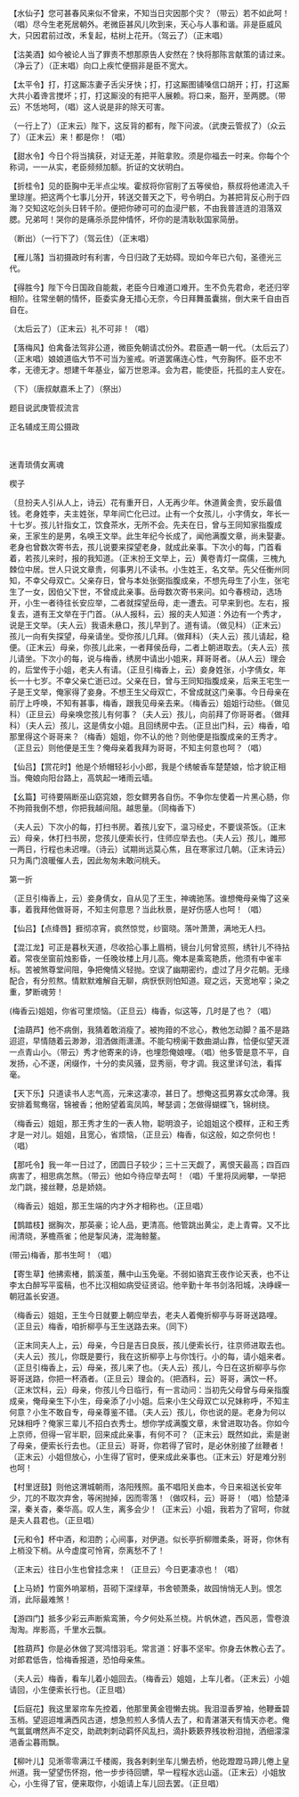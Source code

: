 <!-- { "loadSidebar": true } -->
【水仙子】您可甚春风来似不曾来，不知当日灾因那个灾？（带云）若不如此呵！（唱）尽今生老死居朝外。老微臣甚风儿吹到来，天心与人事和谐。非是臣威风大，只因君前过改，禾复起，枯树上花开。（驾云了）（正末唱）

【沽美酒】如今被论人当了罪责不想那原告人安然在？快将那陈言献策的请过来。（净云了）（正末唱）向口上疾忙便掴非是臣不宽大。

【太平令】打，打这厮冻妻子舌尖牙快；打，打这厮图铺嗓信口胡开；打，打这厮大共小着谗言搅坏；打，打这厮没的有把平人展赖。将口来，豁开，至两腮。（带云）不恁地呵，（唱）这人说是非的除天可害。

（一行上了）（正末云）陛下，这反背的都有，陛下问波。（武庚云管叔了）（众云了）（正末云）来！都是你！（唱）

【甜水令】今日个将当擒获，对证无差，并赃拿败。须是你福去一时来。你每个个称词，一一从实，老臣频频加额。折证的文状明白。

【折桂令】见的臣胸中无半点尘埃。霍叔将你官削了五等侯伯，蔡叔将他递流入千里琼崖。把这两个七事儿分开，转送交普天之下，号令明白。为甚把背反心刑于四海？交知这吃剑头日转千阶。便把你碜可可的血浸尸骸，不由我普涟涟的泪落双腮。兄弟呵！哭你的是痛杀杀昆仲情怀，坏你的是清耿耿国家简册。

（断出）（一行下了）（驾云住）（正末唱）

【雁儿落】当初摄政时有利害，今日归政了无妨碍。现如今年已六旬，圣德光三代。

【得胜今】陛下今日国政自能裁，老臣今日难道口难开。生不负先君命，老还归宰相阶。往常坐朝的情怀，臣委实身无措心无奈，今日拜舞虽囊揣，倒大来千自由百自在。

（太后云了）（正末云）礼不可非！（唱）

【落梅风】伯禽备法驾非公道，微臣免朝请忒份外。君臣遇一朝一代。（太后云了）（正末唱）娘娘道临大节不可当为鉴戒。听道罢痛连心性，气夯胸怀。臣不忠不孝，无德无才。想建千年基业，留万世恩泽。会为君，能使臣，托孤的主人安在。

（下）（唐叔献嘉禾上了）（祭出）

题目说武庚管叔流言

正名辅成王周公摄政

　
　

迷青琐倩女离魂

楔子

（旦扮夫人引从人上，诗云）花有重开日，人无再少年。休道黄金贵，安乐最值钱。老身姓李，夫主姓张，早年间亡化已过。止有一个女孩儿，小字倩女，年长一十七岁。孩儿针指女工，饮食茶水，无所不会。先夫在日，曾与王同知家指腹成亲，王家生的是男，名唤王文举。此生年纪今长成了，闻他满腹文章，尚未娶妻。老身也曾数次寄书去，孩儿说要来探望老身，就成此亲事。下次小的每，门首看着，若孩儿来时，报的我知道。（正末扮王文举上，云）黄卷青灯一腐儒，三槐九棘位中居。世人只说文章贵，何事男儿不读书。小生姓王，名文举。先父任衡州同知，不幸父母双亡。父亲存日，曾与本处张弼指腹成亲，不想先母生了小生，张宅生了一女，因伯父下世，不曾成此亲事。岳母数次寄书来问。如今春榜动，选场开，小生一者待往长安应举，二者就探望岳母，走一遭去。可早来到也。左右，报复去，道有王文举在于门首。（从人报科，云）报的夫人知道：外边有一个秀才，说是王文举。（夫人云）我语未悬口，孩儿早到了。道有请。（做见科）（正末云）孩儿一向有失探望，母亲请坐。受你孩儿几拜。（做拜科）（夫人云）孩儿请起，稳便。（正末云）母亲，你孩儿此来，一者拜侯岳母，二者上朝进取去。（夫人云）孩儿请坐。下次小的每，说与梅香，绣房中请出小姐来，拜哥哥者。（从人云）理会的，后堂传于小姐，老夫人有请。（正旦引梅香上，云）妾身姓张，小字倩女，年长一十七岁。不幸父亲亡逝已过。父亲在日，曾与王同知指腹成亲，后来王宅生一子是王文举，俺家得了妾身。不想王生父母双亡，不曾成就这门亲事。今日母亲在前厅上呼唤，不知有甚事，梅香，跟我见母亲去来。（梅香云）姐姐行动些。（做见科）（正旦云）母亲唤您孩儿有何事？（夫人云）孩儿，向前拜了你哥哥者。（做拜科）（夫人云）孩儿，这是倩女小姐。且回绣房中去。（正旦出门科，云）梅香，咱那里得这个哥哥来？（梅香）姐姐，你不认的他？则他便是指腹成亲的王秀才。（正旦云）则他便是王生？俺母亲着我拜为哥哥，不知主何意也呵？（唱）

【仙吕】【赏花时】他是个矫帽轻衫小小郎，我是个绣帔香车楚楚娘，恰才貌正相当。俺娘向阳台路上，高筑起一堵雨云墙。

【幺篇】可待要隔断巫山窈窕娘，怨女鳏男各自伤。不争你左使着一片黑心肠，你不拘箝我倒不想，你把我越间阻。越思量。（同梅香下）

（夫人云）下次小的每，打扫书房。着孩儿安下，温习经史，不要误茶饭。（正末云）母亲，休打扫书房，您孩儿便索长行，住师应举去也。（夫人云）孩儿，雎邢一两日，行程也未迟哩。（诗云）试期尚远莫心焦，且在寒家过几朝。（正末诗云）只为禹门浪暖催人去，因此匆匆未敢问桃夭。

第一折

（正旦引梅香上，云）妾身倩女，自从见了王生，神魂驰荡。谁想俺母亲悔了这亲事，着我拜他做哥哥，不知主何意思？当此秋景，是好伤感人也呵！（唱）

【仙吕】【点绛唇】捱彻凉宵，疯然惊觉，纱窗晓。落叶萧萧，满地无人扫。

【混江龙】可正是暮秋天道，尽收拾心事上眉梢，镜台儿何曾览照，绣针儿不待拈着。常夜坐窗前烛影昏，一任晚妆楼上月儿高。俺本是乘鸾艳质，他须有中雀丰标。苦被煞尊堂间阻，争把俺情义轻抛。空误了幽期密约，虚过了月夕花朝。无缘配合，有分煎熬。情默默难解自无聊，病恹恹则怕知道。窥之远，天宽地窄；染之重，梦断魂劳！

(梅香云)姐姐，你省可里烦恼。（正旦云）梅香，似这等，几时是了也？（唱）

【油葫芦】他不病倒，我猜着敢消瘦了。被拘箝的不忿心，教他怎动脚？虽不是路迢迢，早情随着云渺渺，泪洒做雨潇潇。不能勾榜阑干数曲湖山靠，恰便似望天涯一点青山小。（带云）秀才他寄来的诗，也埋怨俺娘哩。（唱）他多管是意不平，自发扬，心不遂，闲缀作，十分的卖风骚，显秀丽，夸才调。我这里详句法，看挥毫。

【天下乐】只道读书人志气高，元来这凄凉，甚日了。想俺这孤男寡女忒命薄。我安排着鸳鸯宿，锦被香；他盼望着鸾凤鸣，琴瑟调；怎做得蝴蝶飞，锦树绕。

（梅香云）姐姐，那王秀才生的一表人物，聪明浪子，论姐姐这个模样，正和王秀才是一对儿。姐姐，且宽心，省烦恼，（正旦云）梅香，似这般，如之奈何也！（唱）

【那吒令】我一年一日过了，团圆日子较少；三十三天觑了，离恨天最高；四百四病害了，相思病怎熬。（带云）他如今待应举去呵！（唱）千里将凤阙攀，一举把龙门跳，接丝鞭，总是娇娆。

（梅香云）姐姐，那王生端的内才外才相称也。（正旦唱）

【鹊踏枝】据胸次，那英豪；论人品，更清高。他管跳出黄尘，走上青霄。又不比闹清晓，茅檐燕雀；他是掣风涛，混海鲸鳌。

(带云)梅香，那书生呵！（唱）

【寄生草】他拂索楮，鹅溪茧，蘸中山玉免毫。不弱如骆宾王夜作论天表，也不让李太白醉写平蛮稿，也不比汉相如病受征贤诏。他辛勤十年书剑洛阳城，决峥嵘一朝冠盖长安道。

（梅香云）姐姐，王生今日就要上朝应举去，老夫人着俺折柳亭与哥哥送路哩。（正旦云）梅香，咱折柳亭与王生送路去来。（同下）

（正末同夫人上，云）母亲，今日是吉日良辰，孩儿便索长行，往京师进取去也。（夫人云）孩儿，你既是要行，我在这折柳亭上与你饯行。小的每，请小姐来者。（正旦引梅香上，云）母亲，孩儿来了也。（夫人云）孩儿，今日在这折柳亭与你哥哥送路，你把一杯酒者。（正旦云）理会的。（把酒科，云）哥哥，满饮一杯。（正末饮科，云）母亲，你孩儿今日临行，有一言动问：当初先父母曾与母亲指腹成亲，俺母亲生下小生，母亲添了小小姐。后来小生父母双亡以兄妹称呼，不知主何意？小生不敢自专，母亲尊鉴不错。（夫人云）孩儿，你也说的是。老身为何以兄妹相呼？俺家三辈儿不招白衣秀士。想你学成满腹文章，未曾进取功各。你如今上京师，但得一官半职，回来成此亲事，有何不可？（正末云）既然如此，索是谢了母亲，便索长行去也。（正旦云）哥哥，你若得了官时，是必休别接了丝鞭者！（正末云）小姐但放心，小生得了官时，便来成此亲事也。（正末云）好是难分别也呵！

【村里迓鼓】则他这渭城朝雨，洛阳残照。虽不唱阳关曲本，今日来祖送长安年少，兀的不取次弃舍，等闲抛掉，因而零落！（做叹科，云）哥哥！（唱）恰楚泽深，秦关杳，秦华高。叹人生，离多会少！（正末云）小姐，我若为了官呵，你就是夫人县君也。（正旦唱）

【元和令】杯中酒，和泪酌；心间事，对伊道。似长亭折柳赠柔条，哥哥，你休有上梢没下梢。从今虚度可怜宵，奈离愁不了！

（正末云）往日小生也曾挂念来！（正旦云）今日更凄凉也！（唱）

【上马娇】竹窗外响翠梢，苔砌下深绿草，书舍顿萧条，故园悄悄无人到。恨怎消，此际最难煞！

【游四门】抵多少彩云声断紫鸾箫，今夕何处系兰桡。片帆休遮，西风恶，雪卷浪淘淘。岸影高，千里水云飘。

【胜葫芦】你是必休做了冥鸿惜羽毛。常言道：好事不坚牢。你身去休教心去了。对郎君低告，恰梅香报道，恐怕母亲焦。

（夫人云）梅香，看车儿着小姐回去。（梅香云）姐姐，上车儿者。（正末云）小姐请回，小生便索长行也。（正旦唱）

【后庭花】我这里翠帘车先控着，他那里黄金镫懒去挑。我泪湿香罗袖，他鞭垂碧玉梢。望迢迢堆满西风古道，想急煎煎人多情人去了，和青湛湛天有情天亦老。俺气氲氲喟然声不定交，助疏刺刺动羁怀风乱扫，滴扑簌簌界残妆粉泪抛，洒细濛濛浥香尘暮雨飘。

【柳叶儿】见淅零零满江千楼阁，我各剌剌坐车儿懒去桥，他矻蹬蹬马蹄儿倦上皇州道。我一望望伤怀抱，他一步步待回镳，早一程程水远山遥。（正末云）小姐放心，小生得了官，便来取你，小姐请上车儿回去罢。（正旦唱）

